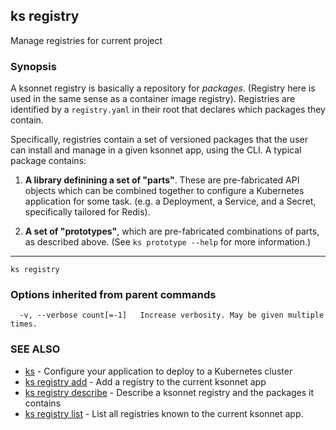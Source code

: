 ## ks registry

Manage registries for current project

### Synopsis



A ksonnet registry is basically a repository for *packages*. (Registry here is
used in the same sense as a container image registry). Registries are identified
by a `registry.yaml` in their root that declares which packages they contain.

Specifically, registries contain a set of versioned packages that the user can
install and manage in a given ksonnet app, using the CLI. A typical package contains:

1. **A library definining a set of "parts"**. These are pre-fabricated API objects
which can be combined together to configure a Kubernetes application for some task.
(e.g. a Deployment, a Service, and a Secret, specifically tailored for Redis).

2. **A set of "prototypes"**, which are pre-fabricated combinations of parts, as
described above. (See `ks prototype --help` for more information.)

----


```
ks registry
```

### Options inherited from parent commands

```
  -v, --verbose count[=-1]   Increase verbosity. May be given multiple times.
```

### SEE ALSO
* [ks](ks.md)	 - Configure your application to deploy to a Kubernetes cluster
* [ks registry add](ks_registry_add.md)	 - Add a registry to the current ksonnet app
* [ks registry describe](ks_registry_describe.md)	 - Describe a ksonnet registry and the packages it contains
* [ks registry list](ks_registry_list.md)	 - List all registries known to the current ksonnet app.

